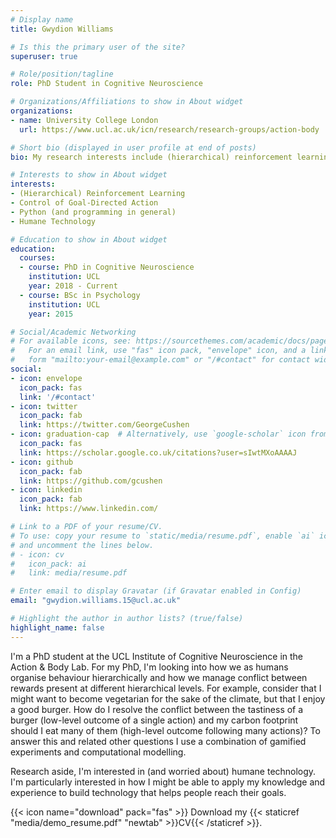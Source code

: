 ```yaml
---
# Display name
title: Gwydion Williams

# Is this the primary user of the site?
superuser: true

# Role/position/tagline
role: PhD Student in Cognitive Neuroscience

# Organizations/Affiliations to show in About widget
organizations:
- name: University College London
  url: https://www.ucl.ac.uk/icn/research/research-groups/action-body

# Short bio (displayed in user profile at end of posts)
bio: My research interests include (hierarchical) reinforcement learning and control of goal-directed action

# Interests to show in About widget
interests:
- (Hierarchical) Reinforcement Learning
- Control of Goal-Directed Action
- Python (and programming in general)
- Humane Technology

# Education to show in About widget
education:
  courses:
  - course: PhD in Cognitive Neuroscience
    institution: UCL
    year: 2018 - Current
  - course: BSc in Psychology
    institution: UCL
    year: 2015

# Social/Academic Networking
# For available icons, see: https://sourcethemes.com/academic/docs/page-builder/#icons
#   For an email link, use "fas" icon pack, "envelope" icon, and a link in the
#   form "mailto:your-email@example.com" or "/#contact" for contact widget.
social:
- icon: envelope
  icon_pack: fas
  link: '/#contact'
- icon: twitter
  icon_pack: fab
  link: https://twitter.com/GeorgeCushen
- icon: graduation-cap  # Alternatively, use `google-scholar` icon from `ai` icon pack
  icon_pack: fas
  link: https://scholar.google.co.uk/citations?user=sIwtMXoAAAAJ
- icon: github
  icon_pack: fab
  link: https://github.com/gcushen
- icon: linkedin
  icon_pack: fab
  link: https://www.linkedin.com/

# Link to a PDF of your resume/CV.
# To use: copy your resume to `static/media/resume.pdf`, enable `ai` icons in `params.toml`, 
# and uncomment the lines below.
# - icon: cv
#   icon_pack: ai
#   link: media/resume.pdf

# Enter email to display Gravatar (if Gravatar enabled in Config)
email: "gwydion.williams.15@ucl.ac.uk"

# Highlight the author in author lists? (true/false)
highlight_name: false
---
```


I'm a PhD student at the UCL Institute of Cognitive Neuroscience in the Action & Body Lab. For my PhD, I'm looking into how we as humans organise behaviour hierarchically and how we manage conflict between rewards present at different hierarchical levels. For example, consider that I might want to become vegetarian for the sake of the climate, but that I enjoy a good burger. How do I resolve the conflict between the tastiness of a burger (low-level outcome of a single action) and my carbon footprint should I eat many of them (high-level outcome following many actions)? To answer this and related other questions I use a combination of gamified experiments and computational modelling.

Research aside, I'm interested in (and worried about) humane technology. I'm particularly interested in how I might be able to apply my knowledge and experience to build technology that helps people reach their goals.

{{< icon name="download" pack="fas" >}} Download my {{< staticref "media/demo_resume.pdf" "newtab" >}}CV{{< /staticref >}}.
